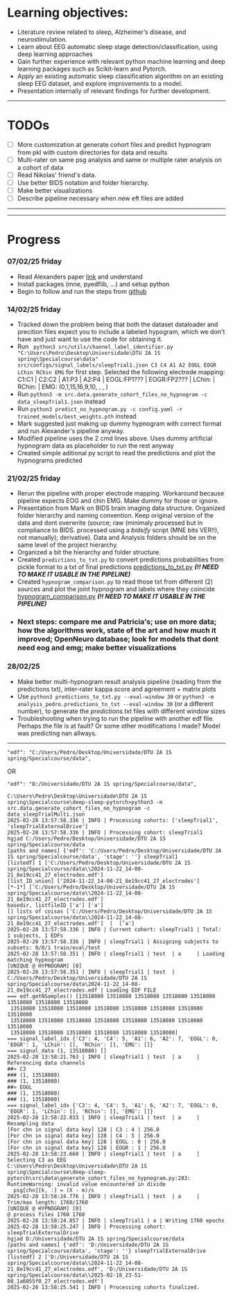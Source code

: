 


# Learning objectives:
- Literature review related to sleep, Alzheimer’s disease, and neurostimulation.
- Learn about EEG automatic sleep stage detection/classification, using deep learning approaches
- Gain further experience with relevant python machine learning and deep learning packages such as Scikit-learn and Pytorch.
- Apply an existing automatic sleep classification algorithm on an existing sleep EEG dataset, and explore improvements to a model.
- Presentation internally of relevant findings for further development. 

--- 

# TODOs

- [ ] More customization at generate cohort files and predict hypnogram from pkl with custom directories for data and results
- [ ] Multi-rater on same psg analysis and same or multiple rater analysis on a cohort of data
- [ ] Read Nikolas' friend's data.
- [ ] Use better BIDS notation and folder hierarchy.
- [ ] Make better visualizations
- [ ] Describe pipeline necessary when new eft files are added

--- 
--- 


# Progress
### 07/02/25 friday
- Read Alexanders paper [link](https://academic.oup.com/sleep/article/44/1/zsaa161/5897250) and understand
- Install packages (mne, pyedflib, ...) and setup python
- Begin to follow and run the steps from [github](https://github.com/neergaard/deep-sleep-pytorch)

### 14/02/25 friday
- Tracked down the problem being that both the dataset dataloader and precition files expect you to include a labeled hypogram, which we don't have and just want to use the code for obtaining it.
- Run ``` python3 src/utils/channel_label_identifier.py "C:\Users\Pedro\Desktop\Universidade\DTU 2A 1S spring\Specialcourse\data" src/configs/signal_labels/sleepTrial1.json C3 C4 A1 A2 EOGL EOGR LChin RChin EMG``` for first step. Selected the following electrode mapping: C1:C1 | C2:C2 | A1:P3 | A2:P4 | EOGL:FP1??? | EOGR:FP2??? | LChin: | RChin: | EMG:  (0,1,15,16,9,10, , , )
- Run ``` python3 -m src.data.generate_cohort_files_no_hypnogram -c data_sleepTrial1.json ``` instead 
- Run ``` python3 predict_no_hypnogram.py -c config.yaml -r trained_models/best_weights.pth ``` instead
- Mark suggested just making up dummy hypnogram with correct format and run Alexander's pipeline anyway. 
- Modified pipeline uses the 2 cmd lines above. Uses dummy artificial hypnogram data as placeholder to run the rest anyway
- Created simple aditional py script to read the predictions and plot the hypnograms predicted

### 21/02/25 friday
- Rerun the pipeline with proper electrode mapping. Workaround because pipeline expects EOG and chin EMG. Make dummy for those or ignore.
- Presentation from Mark on BIDS brain imaging data structure. Organized folder hierarchy and naming convention. Keep original version of the data and dont overwrite (source; raw (minimaly processed but in compliance to BIDS. processed using a _bidsify_ script (MNE bits VER!!), not manually); derivative). Data and Analysis folders should be on the same level of the project hierarchy.
- Organized a bit the hierarchy and folder structure. 
- Created ```predictions_to_txt.py``` to convert predictions probabilities from pickle format to a txt of final predictions [predictions_to_txt.py](/deep-sleep-pytorch/analysis_pedro/predictions_to_txt.py) ***(!! NEED TO MAKE IT USABLE IN THE PIPELINE)***
- Created ```hypnogram_comparison.py``` to read those txt from different (2) sources and plot the joint hypnogram and labels where they coincide [hypnogram_comparison.py](/deep-sleep-pytorch/analysis_pedro/hypnogram_comparison.py) ***(!! NEED TO MAKE IT USABLE IN THE PIPELINE)***
- ### Next steps: compare me and Patricia's; use on more data; how the algorithms work, state of the art and how much it improved; OpenNeuro database; look for models that dont need eog and emg; make better visualizations

### 28/02/25
- Make better multi-hypnogram result analysis pipeline (reading from the predictions txt), inter-rater kappa score and agreement + matrix plots
- Use ```python3 predictions_to_txt.py --eval-window 30``` or ```python3 -m analysis_pedro.predictions_to_txt --eval-window 30``` (or a different number), to generate the *predictions.txt* files with different window sizes
- Troubleshooting when trying to run the pipeline with another edf file. Perhaps the file is at fault? Or some other modifications I made? Model was predicting nan allways.   



--- 

```"edf": "C:/Users/Pedro/Desktop/Universidade/DTU 2A 1S spring/Specialcourse/data",```

OR

```"edf": "D:/Universidade/DTU 2A 1S spring/Specialcourse/data",```


```
C:\Users\Pedro\Desktop\Universidade\DTU 2A 1S spring\Specialcourse\deep-sleep-pytorch>python3 -m src.data.generate_cohort_files_no_hypnogram -c data_sleepTrialMulti.json
2025-02-28 13:57:58.336 | INFO | Processing cohorts: ['sleepTrial1', 'sleepTrialExternalDrive']
2025-02-28 13:57:58.336 | INFO | Processing cohort: sleepTrial1
hgjad C:/Users/Pedro/Desktop/Universidade/DTU 2A 1S spring/Specialcourse/data
[paths and names] {'edf': 'C:/Users/Pedro/Desktop/Universidade/DTU 2A 1S spring/Specialcourse/data', 'stage': ''} sleepTrial1
[listedf] 1 ['C:/Users/Pedro/Desktop/Universidade/DTU 2A 1S spring/Specialcourse/data\\2024-11-22_14-08-21_8e19cc41_27_electrodes.edf']
[list_ID_union] ['2024-11-22_14-08-21_8e19cc41_27_electrodes']
[*-1*] ['C:/Users/Pedro/Desktop/Universidade/DTU 2A 1S spring/Specialcourse/data\\2024-11-22_14-08-21_8e19cc41_27_electrodes.edf']
basedir, listfileID ['a'] ['a']
[] lists of coisas ['C:/Users/Pedro/Desktop/Universidade/DTU 2A 1S spring/Specialcourse/data\\2024-11-22_14-08-21_8e19cc41_27_electrodes.edf']  |  ['a']
2025-02-28 13:57:58.336 | INFO | Current cohort: sleepTrial1 | Total: 1 subjects, 1 EDFs
2025-02-28 13:57:58.336 | INFO | sleepTrial1 | Assigning subjects to subsets: 0/0/1 train/eval/test
2025-02-28 13:57:58.351 | INFO | sleepTrial1 | test  | a     | Loading matching hypnogram
[UNIQUE @ HYPNOGRAM] [0]
2025-02-28 13:57:58.351 | INFO | sleepTrial1 | test  | C:/Users/Pedro/Desktop/Universidade/DTU 2A 1S spring/Specialcourse/data\2024-11-22_14-08-21_8e19cc41_27_electrodes.edf | Loading EDF FILE
=== edf.getNSamples() [13518080 13518080 13518080 13518080 13518080 13518080 13518080 13518080
 13518080 13518080 13518080 13518080 13518080 13518080 13518080 13518080
 13518080 13518080 13518080 13518080 13518080 13518080 13518080 13518080
 13518080 13518080 13518080 13518080 13518080 13518080]
=== signal_label_idx {'C3': 4, 'C4': 5, 'A1': 6, 'A2': 7, 'EOGL': 0, 'EOGR': 1, 'LChin': [], 'RChin': [], 'EMG': []}
=== signal_data (1, 13518080) []
2025-02-28 13:58:21.763 | INFO | sleepTrial1 | test  | a     | Referencing data channels
##» C3
### (1, 13518080)
### (1, 13518080)
##» EOGL
### (1, 13518080)
### (1, 13518080)
=== signal_label_idx {'C3': 4, 'C4': 5, 'A1': 6, 'A2': 7, 'EOGL': 0, 'EOGR': 1, 'LChin': [], 'RChin': [], 'EMG': []}
2025-02-28 13:58:22.033 | INFO | sleepTrial1 | test  | a     | Resampling data
[For chn in signal data key] 128 | C3 : 4 | 256.0
[For chn in signal data key] 128 | C4 : 5 | 256.0
[For chn in signal data key] 128 | EOGL : 0 | 256.0
[For chn in signal data key] 128 | EOGR : 1 | 256.0
2025-02-28 13:58:23.660 | INFO | sleepTrial1 | test  | a     | Selecting C3 as EEG
C:\Users\Pedro\Desktop\Universidade\DTU 2A 1S spring\Specialcourse\deep-sleep-pytorch\src\data\generate_cohort_files_no_hypnogram.py:283: RuntimeWarning: invalid value encountered in divide
  psg[chn][k, :] = (X - m)/s
2025-02-28 13:58:24.776 | INFO | sleepTrial1 | test  | a     | Trim/max length: 1760/1760
[UNIQUE @ HYPNOGRAM] [0]
@ process files 1760 1760
2025-02-28 13:58:24.857 | INFO | sleepTrial1 | a | Writing 1760 epochs
2025-02-28 13:58:25.247 | INFO | Processing cohort: sleepTrialExternalDrive
hgjad D:/Universidade/DTU 2A 1S spring/Specialcourse/data
[paths and names] {'edf': 'D:/Universidade/DTU 2A 1S spring/Specialcourse/data', 'stage': ''} sleepTrialExternalDrive
[listedf] 2 ['D:/Universidade/DTU 2A 1S spring/Specialcourse/data\\2024-11-22_14-08-21_8e19cc41_27_electrodes.edf', 'D:/Universidade/DTU 2A 1S spring/Specialcourse/data\\2025-02-18_23-51-08_1a6055f0_27_electrodes.edf']
2025-02-28 13:58:25.541 | INFO | Processing cohorts finalized.
```